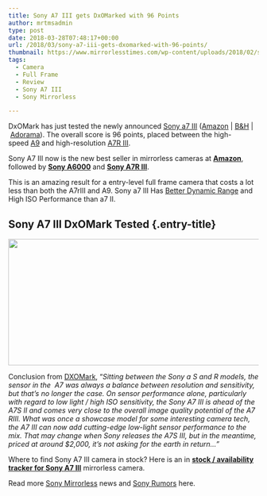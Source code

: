 ```yaml
---
title: Sony A7 III gets DxOMarked with 96 Points
author: mrtmsadmin
type: post
date: 2018-03-28T07:48:17+00:00
url: /2018/03/sony-a7-iii-gets-dxomarked-with-96-points/
thumbnail: https://www.mirrorlesstimes.com/wp-content/uploads/2018/02/sony-a7-iii.jpg
tags:
  - Camera
  - Full Frame
  - Review
  - Sony A7 III
  - Sony Mirrorless

---
```

DxOMark has just tested the newly announced [Sony a7 III][1] (<a href="https://www.amazon.com/dp/B07B43WPVK/?tag=daicamnew-20" target="_blank" rel="noopener noreferrer nofollow" data-wpel-link="external" data-amzn-asin="B07B43WPVK">Amazon</a> | <a href="https://www.bhphotovideo.com/c/product/1394217-REG/sony_ilce_7m3_alpha_a7_iii_mirrorless.html/BI/20175/KBID/14249" target="_new" rel="nofollow" data-wpel-link="external">B&H</a> | <a href="https://adorama.evyy.net/c/63923/51926/1036?u=https%3A%2F%2Fwww.adorama.com%2Fisoa7m3.html" target="_new" rel="nofollow" data-wpel-link="external">Adorama</a>). The overall score is 96 points, placed between the high-speed [A9][2] and high-resolution [A7R III][3].

Sony A7 III now is the new best seller in mirrorless cameras at <a href="https://amzn.to/2GhrHyp" target="_blank" rel="noopener nofollow external noreferrer" data-wpel-link="external"><strong>Amazon</strong></a>, followed by <a href="https://amzn.to/2J0kVPo" target="_blank" rel="noopener nofollow external noreferrer" data-wpel-link="external"><strong>Sony A6000</strong></a> and <a href="https://amzn.to/2GzLkoM" target="_blank" rel="noopener nofollow external noreferrer" data-wpel-link="external"><strong>Sony A7R III</strong></a>.

This is an amazing result for a entry-level full frame camera that costs a lot less than both the A7rIII and A9. Sony a7 III Has [Better Dynamic Range][4] and High ISO Performance than a7 II.<!--more-->

## Sony A7 III DxOMark Tested {.entry-title}

[<img class="aligncenter size-full wp-image-1871" src="https://i0.wp.com/www.mirrorlesstimes.com/wp-content/uploads/2018/03/sony-a7-iii-vs-sony-a7r-iii-sony-a9.jpg?resize=600%2C255&#038;ssl=1" alt="" width="600" height="255" srcset="https://i0.wp.com/www.mirrorlesstimes.com/wp-content/uploads/2018/03/sony-a7-iii-vs-sony-a7r-iii-sony-a9.jpg?w=2396&ssl=1 2396w, https://i0.wp.com/www.mirrorlesstimes.com/wp-content/uploads/2018/03/sony-a7-iii-vs-sony-a7r-iii-sony-a9.jpg?resize=470%2C199&ssl=1 470w, https://i0.wp.com/www.mirrorlesstimes.com/wp-content/uploads/2018/03/sony-a7-iii-vs-sony-a7r-iii-sony-a9.jpg?resize=768%2C326&ssl=1 768w, https://i0.wp.com/www.mirrorlesstimes.com/wp-content/uploads/2018/03/sony-a7-iii-vs-sony-a7r-iii-sony-a9.jpg?resize=970%2C412&ssl=1 970w, https://i0.wp.com/www.mirrorlesstimes.com/wp-content/uploads/2018/03/sony-a7-iii-vs-sony-a7r-iii-sony-a9.jpg?w=1200&ssl=1 1200w, https://i0.wp.com/www.mirrorlesstimes.com/wp-content/uploads/2018/03/sony-a7-iii-vs-sony-a7r-iii-sony-a9.jpg?w=1800&ssl=1 1800w" sizes="(max-width: 600px) 100vw, 600px" data-recalc-dims="1" />][5]

Conclusion from <a href="https://www.dxomark.com/sony-a7-iii-low-light-performer/" target="_blank" rel="noopener nofollow external noreferrer" data-wpel-link="external">DXOMark</a>, “_Sitting between the Sony a S and R models, the sensor in the  A7 was always a balance between resolution and sensitivity, but that’s no longer the case. On sensor performance alone, particularly with regard to low light / high ISO sensitivity, the Sony A7 III is ahead of the A7S II and comes very close to the overall image quality potential of the A7 RIII. What was once a showcase model for some interesting camera tech, the A7 III can now add cutting-edge low-light sensor performance to the mix. That may change when Sony releases the A7S III, but in the meantime, priced at around $2,000, it’s not asking for the earth in return…”_

Where to find Sony A7 III camera in stock? Here is an in [**stock / availability tracker for Sony A7 III**][6] mirrorless camera.

Read more <a href="https://www.mirrorlesstimes.com/tag/sony-mirrorless/" target="_blank" rel="noopener">Sony Mirrorless</a> news and <a href="https://www.dailycameranews.com/tag/sony-rumors/" target="_blank" rel="noopener">Sony Rumors</a> here.

 [1]: https://www.mirrorlesstimes.com/tag/sony-a7-iii/
 [2]: https://www.dailycameranews.com/tag/sony-a9/
 [3]: https://www.dailycameranews.com/tag/sony-a7riii/
 [4]: https://www.mirrorlesstimes.com/2018/03/sony-a7-iii-has-better-dynamic-range-and-high-iso-performance-than-a7-ii/
 [5]: https://i0.wp.com/www.mirrorlesstimes.com/wp-content/uploads/2018/03/sony-a7-iii-vs-sony-a7r-iii-sony-a9.jpg?ssl=1
 [6]: https://www.dailycameranews.com/2018/03/sony-a7-iii-stock-availability-tracker/